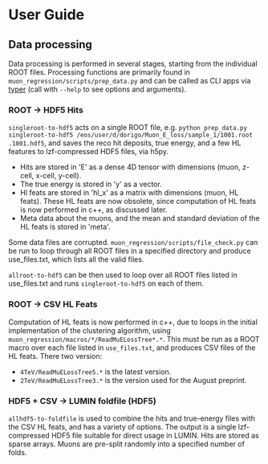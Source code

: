 # User Guide

## Data processing

Data processing is performed in several stages, starting from the individual ROOT files. Processing functions are primarily found in `muon_regression/scripts/prep_data.py` and can be called as CLI apps via [typer](https://typer.tiangolo.com/) (call with `--help` to see options and arguments).

### ROOT -> HDF5 Hits

`singleroot-to-hdf5` acts on a single ROOT file, e.g. `python prep_data.py singleroot-to-hdf5 /eos/user/d/dorigo/Muon_E_loss/sample_1/1001.root .1001.hdf5`, and saves the reco hit deposits, true energy, and a few HL features to lzf-compressed HDF5 files, via h5py.

- Hits are stored in 'E' as a dense 4D tensor with dimensions (muon, z-cell, x-cell, y-cell).
- The true energy is stored in 'y' as a vector.
- Hl feats are stored in 'hl_x' as a matrix with dimensions (muon, HL feats). These HL feats are now obsolete, since computation of HL feats is now performed in c++, as discussed later.
- Meta data about the muons, and the mean and standard deviation of the HL feats is stored in 'meta'.

Some data files are corrupted. `muon_regression/scripts/file_check.py` can be run to loop through all ROOT files in a specified directory and produce use_files.txt, which lists all the valid files.

`allroot-to-hdf5` can be then used to loop over all ROOT files listed in use_files.txt and runs `singleroot-to-hdf5` on each of them.

### ROOT -> CSV HL Feats

Computation of HL feats is now performed in c++, due to loops in the initial implementation of the clustering algorithm, using `muon_regression/macros/*/ReadMuELossTree*.*`. This must be run as a ROOT macro over each file listed in `use_files.txt`, and produces CSV files of the HL feats. There two version:

- `4TeV/ReadMuELossTree5.*` is the latest version.
- `2TeV/ReadMuELossTree3.*` is the version used for the August preprint.

### HDF5 + CSV -> LUMIN foldfile (HDF5)

`allhdf5-to-foldfile` is used to combine the hits and true-energy files with the CSV HL feats, and has a variety of options. The output is a single lzf-compressed HDF5 file suitable for direct usage in LUMIN. Hits are stored as sparse arrays. Muons are pre-split randomly into a specified number of folds.
